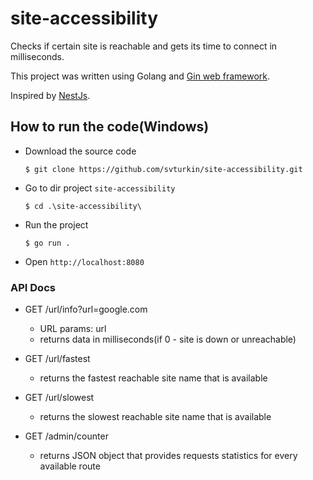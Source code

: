 # site-accessibility
Checks if certain site is reachable and gets its time to connect in milliseconds.

This project was written using Golang and [Gin web framework](https://github.com/gin-gonic/gin).

Inspired by [NestJs](https://github.com/nestjs/nest).

## How to run the code(Windows)
* Download the source code

    `$ git clone https://github.com/svturkin/site-accessibility.git`

* Go to dir project `site-accessibility`

    `$ cd .\site-accessibility\`

* Run the project

    `$ go run .`

* Open `http://localhost:8080`

### API Docs

- GET /url/info?url=google.com
  - URL params: url
  - returns data in milliseconds(if 0 - site is down or unreachable)

- GET /url/fastest
  - returns the fastest reachable site name that is available

- GET /url/slowest
  - returns the slowest reachable site name that is available

- GET /admin/counter
  - returns JSON object that provides requests statistics for every available route